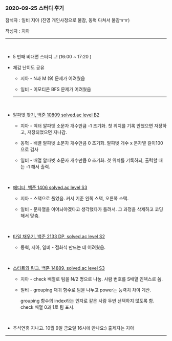 ### 2020-09-25  스터디 후기 

참석자 : 일비 지아 (진영 개인사정으로 불참, 동혁 다쳐서 불참ㅠㅠ)

작성자 : 지아 

----------

</br>

- 5 번째 비대면 스터디...! (16:00 ~ 17:20 )

  

- 체감 난이도 공유 

  - 지아  - N과 M (9) 문제가 어려웠음

  - 일비  - 이모티콘 BFS 문제가 어려웠음

    

  ---------------------

  </br>

- [알파벳 찾기, 백준 10809  solved.ac level B2 ](https://www.acmicpc.net/problem/10809)

  - 지아 -   벡터 알파벳 소문자 개수만큼 -1 초기화. 첫 위치를 기록 안했으면 저장하고, 저장되었으면 지나감.

  - 동혁 - 배열 알파벳 소문자 개수만큼 0 초기화.  알파벳 개수 x 문자열 길이100 으로 검사

  - 일비 -  배열 알파벳 소문자 개수만큼 0 초기화. 첫 위치를 기록하되, 출력할 때는 -1 해서 출력.

    </br>

- [에디터, 백준 1406  solved.ac level S3 ](https://www.acmicpc.net/problem/1406)

  - 지아 -  스택으로 풀었음. 커서 기준 왼쪽 스택, 오른쪽 스택.

  - 일비 - 문자열을 이어놔야겠다고 생각했다가 틀려서. 그 과정을 삭제하고 코딩해서 맞춤.

    </br>

- [타일 채우기, 백준 2133  DP,   solved.ac level S2 ](https://www.acmicpc.net/problem/2133)

  - 동혁, 지아, 일비 - 점화식 만드는 데 어려웠음. 

    </br>

- [스타트와 링크, 백준 14889,  solved.ac level S3 ](https://www.acmicpc.net/problem/14889)

  - 지아 -  check 배열로 팀을 N/2 명으로 나눔. 사람 번호를 S배열 인덱스로 씀. 

  - 일비 -  grouping 재귀 함수로 팀을 나누고 power는 능력치 차이 계산.

    grouping 함수의 index라는 인자로 같은 사람 두번 선택하지 않도록 함.  check 배열 0과 1로 팀 표시. 
    
    </br>

  

- 추석연휴 지나고. 10월 9일 금요일 16시에 만나요:)    출제자는 지아

----

</br>

